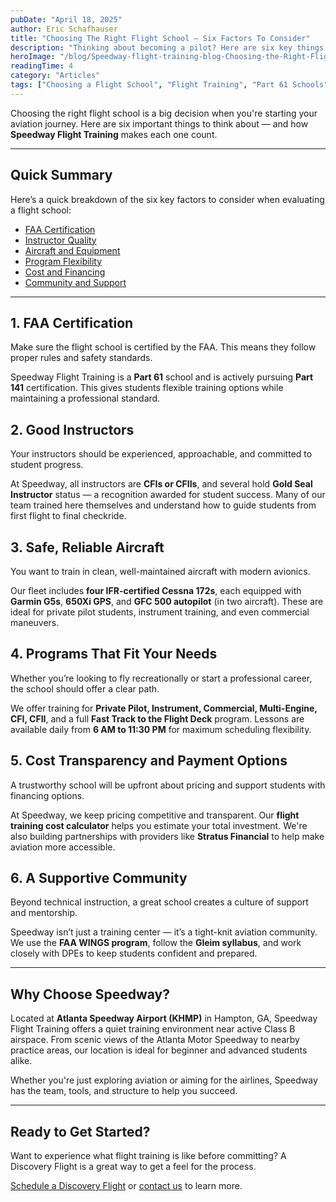 ```yaml
---
pubDate: "April 18, 2025"
author: Eric Schafhauser
title: "Choosing The Right Flight School – Six Factors To Consider"
description: "Thinking about becoming a pilot? Here are six key things to look for when choosing a flight school — and how Speedway Flight Training checks every box."
heroImage: "/blog/Speedway-flight-training-blog-Choosing-the-Right-Flight-School-six-Factors-to-Consider.jpg"
readingTime: 4
category: "Articles"
tags: ["Choosing a Flight School", "Flight Training", "Part 61 Schools", "Aviation Career", "Pilot Certification"]
---
```


Choosing the right flight school is a big decision when you're starting your aviation journey. Here are six important things to think about — and how **Speedway Flight Training** makes each one count.

---

## Quick Summary

Here’s a quick breakdown of the six key factors to consider when evaluating a flight school:

- [FAA Certification](#1-faa-certification)  
- [Instructor Quality](#2-good-instructors)  
- [Aircraft and Equipment](#3-safe-reliable-aircraft)  
- [Program Flexibility](#4-programs-that-fit-your-needs)  
- [Cost and Financing](#5-cost-transparency-and-payment-options)  
- [Community and Support](#6-a-supportive-community)

---

## 1. FAA Certification

Make sure the flight school is certified by the FAA. This means they follow proper rules and safety standards.

Speedway Flight Training is a **Part 61** school and is actively pursuing **Part 141** certification. This gives students flexible training options while maintaining a professional standard.

## 2. Good Instructors

Your instructors should be experienced, approachable, and committed to student progress.

At Speedway, all instructors are **CFIs or CFIIs**, and several hold **Gold Seal Instructor** status — a recognition awarded for student success. Many of our team trained here themselves and understand how to guide students from first flight to final checkride.

## 3. Safe, Reliable Aircraft

You want to train in clean, well-maintained aircraft with modern avionics.

Our fleet includes **four IFR-certified Cessna 172s**, each equipped with **Garmin G5s**, **650Xi GPS**, and **GFC 500 autopilot** (in two aircraft). These are ideal for private pilot students, instrument training, and even commercial maneuvers.

## 4. Programs That Fit Your Needs

Whether you’re looking to fly recreationally or start a professional career, the school should offer a clear path.

We offer training for **Private Pilot, Instrument, Commercial, Multi-Engine, CFI, CFII**, and a full **Fast Track to the Flight Deck** program. Lessons are available daily from **6 AM to 11:30 PM** for maximum scheduling flexibility.

## 5. Cost Transparency and Payment Options

A trustworthy school will be upfront about pricing and support students with financing options.

At Speedway, we keep pricing competitive and transparent. Our **flight training cost calculator** helps you estimate your total investment. We're also building partnerships with providers like **Stratus Financial** to help make aviation more accessible.

## 6. A Supportive Community

Beyond technical instruction, a great school creates a culture of support and mentorship.

Speedway isn’t just a training center — it’s a tight-knit aviation community. We use the **FAA WINGS program**, follow the **Gleim syllabus**, and work closely with DPEs to keep students confident and prepared.

---

## Why Choose Speedway?

Located at **Atlanta Speedway Airport (KHMP)** in Hampton, GA, Speedway Flight Training offers a quiet training environment near active Class B airspace. From scenic views of the Atlanta Motor Speedway to nearby practice areas, our location is ideal for beginner and advanced students alike.

Whether you're just exploring aviation or aiming for the airlines, Speedway has the team, tools, and structure to help you succeed.

---

## Ready to Get Started?

Want to experience what flight training is like before committing? A Discovery Flight is a great way to get a feel for the process.

[Schedule a Discovery Flight](https://www.speedwayft.com/discovery-flight) or [contact us](https://www.speedwayft.com/contact) to learn more.

